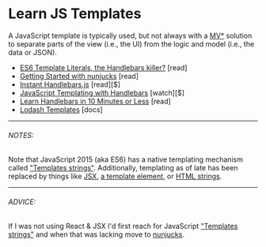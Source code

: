 # Learn JS Templates

A JavaScript template is typically used, but not always with a [MV*](http://todomvc.com/) solution to separate parts of the view (i.e., the UI) from the logic and model (i.e., the data or JSON).

* [ES6 Template Literals, the Handlebars killer?](https://www.keithcirkel.co.uk/es6-template-literals/) [read]
* [Getting Started with nunjucks](http://mozilla.github.io/nunjucks/getting-started.html) [read]
* [Instant Handlebars.js](https://www.amazon.com/Instant-Handlebars-js-Gabriel-Manricks/dp/1783282657/?&_encoding=UTF8&tag=frontend-handbook-20&linkCode=ur2&linkId=ff063868c79e956eb5cbc43571dc7065&camp=1789&creative=9325) [read][$]
* [JavaScript Templating with Handlebars](http://www.pluralsight.com/courses/handlebars-javascript-templating) [watch][$]
* [Learn Handlebars in 10 Minutes or Less](http://tutorialzine.com/2015/01/learn-handlebars-in-10-minutes/) [read]
* [Lodash Templates](https://lodash.com/docs/4.17.2#template) [docs]

***

###### NOTES:

Note that JavaScript 2015 (aka ES6) has a native templating mechanism called ["Templates strings"](https://developer.mozilla.org/en-US/docs/Web/JavaScript/Reference/template_strings). Additionally, templating as of late has been replaced by things like [JSX](https://facebook.github.io/jsx/), [a template element](http://aurelia.io/hub.html#/doc/article/aurelia/templating/latest/templating-basics), or [HTML strings](https://angular.io/docs/ts/latest/guide/template-syntax.html#).

***

###### ADVICE:

If I was not using React & JSX I'd first reach for JavaScript ["Templates strings"](https://developer.mozilla.org/en-US/docs/Web/JavaScript/Reference/template_strings) and when that was lacking move to [nunjucks](http://mozilla.github.io/nunjucks/getting-started.html).